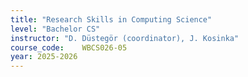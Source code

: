 ```yaml
---
title: "Research Skills in Computing Science"
level: "Bachelor CS"
instructor: "D. Düstegör (coordinator), J. Kosinka"
course_code: 	WBCS026-05
year: 2025-2026
---
```

